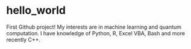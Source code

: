 # hello_world
First Github project! My interests are in machine learning and quantum computation. I have knowledge of Python, R, Excel VBA, Bash and more recently C++.
